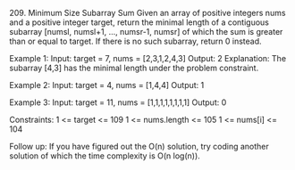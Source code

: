 ​209. Minimum Size Subarray Sum
<Medium>
Given an array of positive integers nums and a positive integer target, return the minimal length of a contiguous subarray [numsl, numsl+1, ..., numsr-1, numsr] of which the sum is greater than or equal to target. If there is no such subarray, return 0 instead.

Example 1:
Input: target = 7, nums = [2,3,1,2,4,3]
Output: 2
Explanation: The subarray [4,3] has the minimal length under the problem constraint.
 
Example 2:
Input: target = 4, nums = [1,4,4]
Output: 1
 
Example 3:
Input: target = 11, nums = [1,1,1,1,1,1,1,1]
Output: 0
 
Constraints:
1 <= target <= 109
1 <= nums.length <= 105
1 <= nums[i] <= 104
 
Follow up: If you have figured out the O(n) solution, try coding another solution of which the time complexity is O(n log(n)).
